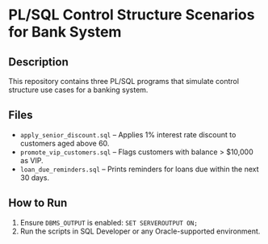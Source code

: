 # PL/SQL Control Structure Scenarios for Bank System

## Description
This repository contains three PL/SQL programs that simulate control structure use cases for a banking system.

## Files
- `apply_senior_discount.sql` – Applies 1% interest rate discount to customers aged above 60.
- `promote_vip_customers.sql` – Flags customers with balance > $10,000 as VIP.
- `loan_due_reminders.sql` – Prints reminders for loans due within the next 30 days.

## How to Run
1. Ensure `DBMS_OUTPUT` is enabled: `SET SERVEROUTPUT ON;`
2. Run the scripts in SQL Developer or any Oracle-supported environment.
